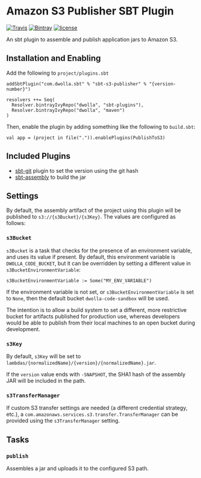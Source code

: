 # Amazon S3 Publisher SBT Plugin

[![Travis](https://img.shields.io/travis/Dwolla/sbt-s3-publisher.svg?style=flat-square)](https://travis-ci.org/Dwolla/sbt-s3-publisher)
[![Bintray](https://img.shields.io/bintray/v/dwolla/sbt-plugins/sbt-s3-publisher.svg?style=flat-square)](https://bintray.com/dwolla/sbt-plugins/sbt-s3-publisher/view)
[![license](https://img.shields.io/github/license/Dwolla/sbt-s3-publisher.svg?style=flat-square)]()

An sbt plugin to assemble and publish application jars to Amazon S3.

## Installation and Enabling

Add the following to `project/plugins.sbt`

    addSbtPlugin("com.dwolla.sbt" % "sbt-s3-publisher" % "{version-number}")

    resolvers ++= Seq(
      Resolver.bintrayIvyRepo("dwolla", "sbt-plugins"),
      Resolver.bintrayIvyRepo("dwolla", "maven")
    )

Then, enable the plugin by adding something like the following to `build.sbt`:

    val app = (project in file(".")).enablePlugins(PublishToS3)

## Included Plugins

- [sbt-git](https://github.com/sbt/sbt-git) plugin to set the version using the git hash
- [sbt-assembly]() to build the jar

## Settings

By default, the assembly artifact of the project using this plugin will be published to `s3://{s3Bucket}/{s3Key}`. The values are configured as follows:

### `s3Bucket`

`s3Bucket` is a task that checks for the presence of an environment variable, and uses its value if present. By default, this environment variable is `DWOLLA_CODE_BUCKET`, but it can be overridden by setting a different value in `s3BucketEnvironmentVariable`:

```
s3BucketEnvironmentVariable := Some("MY_ENV_VARIABLE")
```

If the environment variable is not set, or `s3BucketEnvironmentVariable` is set to `None`, then the default bucket `dwolla-code-sandbox` will be used.

The intention is to allow a build system to set a different, more restrictive bucket for artifacts published for production use, whereas developers would be able to publish from their local machines to an open bucket during development.

### `s3Key`

By default, `s3Key` will be set to `lambdas/{normalizedName}/{version}/{normalizedName}.jar`.

If the `version` value ends with `-SNAPSHOT`, the SHA1 hash of the assembly JAR will be included in the path.

### `s3TransferManager`

If custom S3 transfer settings are needed (a different credential strategy, etc.), a `com.amazonaws.services.s3.transfer.TransferManager` can be provided using the `s3TransferManager` setting.

## Tasks

### `publish`

Assembles a jar and uploads it to the configured S3 path.
